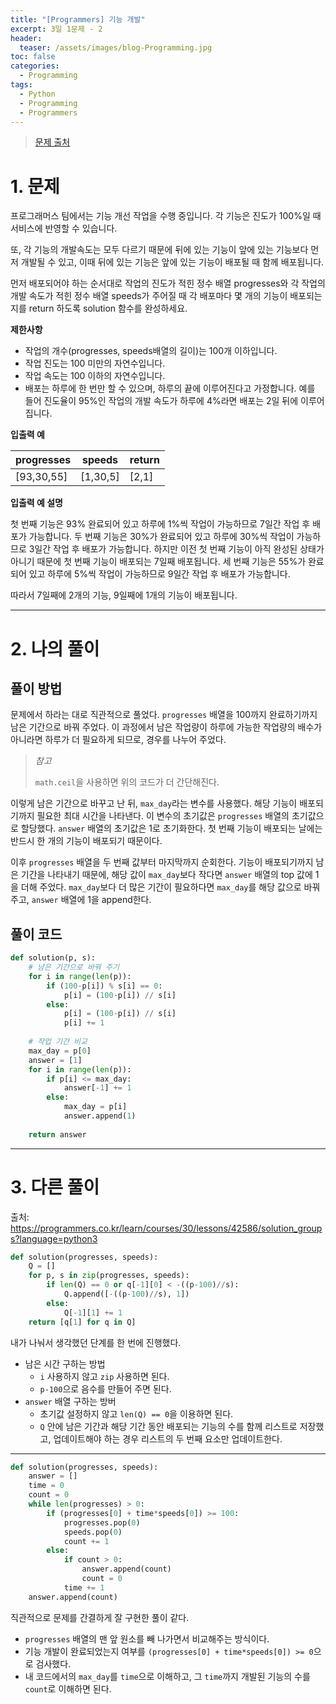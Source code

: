 ```yaml
---
title: "[Programmers] 기능 개발"
excerpt: 3일 1문제 - 2
header:
  teaser: /assets/images/blog-Programming.jpg
toc: false
categories:
  - Programming
tags:
  - Python
  - Programming
  - Programmers
---
```






> [문제 출처](https://programmers.co.kr/learn/courses/30/lessons/42586)



# 1. 문제



프로그래머스 팀에서는 기능 개선 작업을 수행 중입니다. 각 기능은 진도가 100%일 때 서비스에 반영할 수 있습니다.

또, 각 기능의 개발속도는 모두 다르기 때문에 뒤에 있는 기능이 앞에 있는 기능보다 먼저 개발될 수 있고, 이때 뒤에 있는 기능은 앞에 있는 기능이 배포될 때 함께 배포됩니다.

먼저 배포되어야 하는 순서대로 작업의 진도가 적힌 정수 배열 progresses와 각 작업의 개발 속도가 적힌 정수 배열 speeds가 주어질 때 각 배포마다 몇 개의 기능이 배포되는지를 return 하도록 solution 함수를 완성하세요.



**제한사항**

- 작업의 개수(progresses, speeds배열의 길이)는 100개 이하입니다.
- 작업 진도는 100 미만의 자연수입니다.
- 작업 속도는 100 이하의 자연수입니다.
- 배포는 하루에 한 번만 할 수 있으며, 하루의 끝에 이루어진다고 가정합니다. 예를 들어 진도율이 95%인 작업의 개발 속도가 하루에 4%라면 배포는 2일 뒤에 이루어집니다.



**입출력 예**

| progresses | speeds   | return |
| ---------- | -------- | ------ |
| [93,30,55] | [1,30,5] | [2,1]  |



**입출력 예 설명**

첫 번째 기능은 93% 완료되어 있고 하루에 1%씩 작업이 가능하므로 7일간 작업 후 배포가 가능합니다.
두 번째 기능은 30%가 완료되어 있고 하루에 30%씩 작업이 가능하므로 3일간 작업 후 배포가 가능합니다. 하지만 이전 첫 번째 기능이 아직 완성된 상태가 아니기 때문에 첫 번째 기능이 배포되는 7일째 배포됩니다.
세 번째 기능은 55%가 완료되어 있고 하루에 5%씩 작업이 가능하므로 9일간 작업 후 배포가 가능합니다.

따라서 7일째에 2개의 기능, 9일째에 1개의 기능이 배포됩니다.



---



# 2. 나의 풀이 



## 풀이 방법



 문제에서 하라는 대로 직관적으로 풀었다. `progresses` 배열을 100까지 완료하기까지 남은 기간으로 바꿔 주었다. 이 과정에서 남은 작업량이 하루에 가능한 작업량의 배수가 아니라면 하루가 더 필요하게 되므로, 경우를 나누어 주었다. 



> *참고*
>
>  `math.ceil`을 사용하면 위의 코드가 더 간단해진다.



 이렇게 남은 기간으로 바꾸고 난 뒤, `max_day`라는 변수를 사용했다. 해당 기능이 배포되기까지 필요한 최대 시간을 나타낸다. 이 변수의 초기값은 `progresses` 배열의 초기값으로 할당했다.  `answer` 배열의 초기값은 1로 초기화한다. 첫 번째 기능이 배포되는 날에는 반드시 한 개의 기능이 배포되기 때문이다. 

 이후 `progresses` 배열을 두 번째 값부터 마지막까지 순회한다. 기능이 배포되기까지 남은 기간을 나타내기 때문에, 해당 값이 `max_day`보다 작다면 `answer` 배열의 top 값에 1을 더해 주었다. `max_day`보다 더 많은 기간이 필요하다면 `max_day`를 해당 값으로 바꿔 주고, `answer` 배열에 1을 append한다. 







## 풀이 코드



```python
def solution(p, s):
    # 남은 기간으로 바꿔 주기
    for i in range(len(p)):
        if (100-p[i]) % s[i] == 0:
            p[i] = (100-p[i]) // s[i]
        else:
            p[i] = (100-p[i]) // s[i]
            p[i] += 1
    
    # 작업 기간 비교
    max_day = p[0]
    answer = [1]
    for i in range(len(p)):
        if p[i] <= max_day:
            answer[-1] += 1
        else:
            max_day = p[i]
            answer.append(1)
    
    return answer
```





---



# 3. 다른 풀이



출처: https://programmers.co.kr/learn/courses/30/lessons/42586/solution_groups?language=python3



```python
def solution(progresses, speeds):
    Q = []
    for p, s in zip(progresses, speeds):
        if len(Q) == 0 or q[-1][0] < -((p-100)//s):
            Q.append([-((p-100)//s), 1])
        else:
            Q[-1][1] += 1
    return [q[1] for q in Q]
```



 내가 나눠서 생각했던 단계를 한 번에 진행했다.

* 남은 시간 구하는 방법
  * `i` 사용하지 않고 `zip` 사용하면 된다.
  * `p-100`으로 음수를 만들어 주면 된다.
* `answer` 배열 구하는 방버
  * 초기값 설정하지 않고 `len(Q) == 0`을 이용하면 된다.
  * `Q` 안에 남은 기간과 해당 기간 동안 배포되는 기능의 수를 함께 리스트로 저장했고, 업데이트해야 하는 경우 리스트의 두 번째 요소만 업데이트한다.



---



```python
def solution(progresses, speeds):
    answer = []
    time = 0
    count = 0
    while len(progresses) > 0:
        if (progresses[0] + time*speeds[0]) >= 100:
            progresses.pop(0)
            speeds.pop(0)
            count += 1
        else:
            if count > 0:
                answer.append(count)
                count = 0
            time += 1
    answer.append(count)
```



 직관적으로 문제를 간결하게 잘 구현한 풀이 같다.

* `progresses` 배열의 맨 앞 원소를 빼 나가면서 비교해주는 방식이다.
* 기능 개발이 완료되었는지 여부를 `(progresses[0] + time*speeds[0]) >= 0`으로 검사했다.
* 내 코드에서의 `max_day`를 `time`으로 이해하고, 그 `time`까지 개발된 기능의 수를 `count`로 이해하면 된다.




